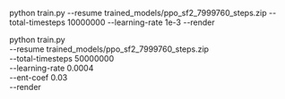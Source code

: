 




python train.py --resume trained_models/ppo_sf2_7999760_steps.zip --total-timesteps 10000000 --learning-rate 1e-3 --render




python train.py \
  --resume trained_models/ppo_sf2_7999760_steps.zip \
  --total-timesteps 50000000 \
  --learning-rate 0.0004 \
  --ent-coef 0.03 \
  --render